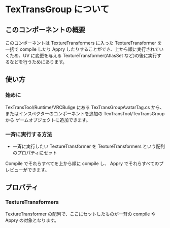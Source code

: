 # TexTransGroup について

## このコンポーネントの概要

このコンポーネントは TextureTransformers に入った TextureTransformer を一括で compile したり
Appry したりすることができ、上から順に実行されていくため、UV に変更を与える TextureTransformer(AtlasSet など)の後に実行するなどを行うためにあります。

## 使い方

### 始めに

TexTransTool/Runtime/VRCBulige にある TexTransGroupAvatarTag.cs から、
またはインスペクターのコンポーネントを追加の TexTransTool/TexTransGroup から
ゲームオブジェクトに追加できます。

### 一斉に実行する方法

- 一斉に実行したい TextureTransformer を TextureTransformers という配列のプロパティにセット

Compile でそれらすべてを上から順に compile し、
Appry でそれらすべてのプレビューができます。

## プロパティ

### TextureTransformers

TextureTransformer の配列で、ここにセットしたものが一斉の compile や Appry の対象となります。
